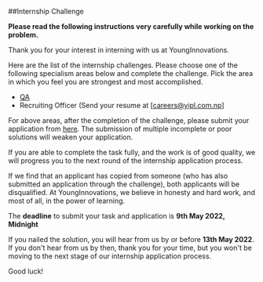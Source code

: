 ##Internship Challenge 

**Please read the following instructions very carefully while working on the problem.**

Thank you for your interest in interning with us at YoungInnovations. 

Here are the list of the internship challenges. Please choose one of the following specialism areas below and complete the challenge. Pick the area in which you feel you are strongest and most accomplished.

* [QA](https://github.com/younginnovations/internship-challenges/tree/master/qa/form-wrong)
* Recruiting Officer (Send your resume at [careers@yipl.com.np]

For above areas, after the completion of the challenge, please submit your application from [here](https://docs.google.com/forms/d/e/1FAIpQLSeAZV8uZKjy2B7kafzXxwHZvnM-sG1vWWp8Og0ol081hl6xaQ/viewform). The submission of multiple incomplete or poor solutions will weaken your application.

If you are able to complete the task fully, and the work is of good quality, we will progress you to the next round of the internship application process.

If we find that an applicant has copied from someone (who has also submitted an application through the challenge), both applicants will be disqualified. At YoungInnovations, we believe in honesty and hard work, and most of all, in the power of learning.

The **deadline** to submit your task and application is **9th May 2022, Midnight** 

If you nailed the solution, you will hear from us by or before **13th May 2022**. If you don't hear from us by then, thank you for your time, but you won't be moving to the next stage of  our internship application process. 

Good luck!
